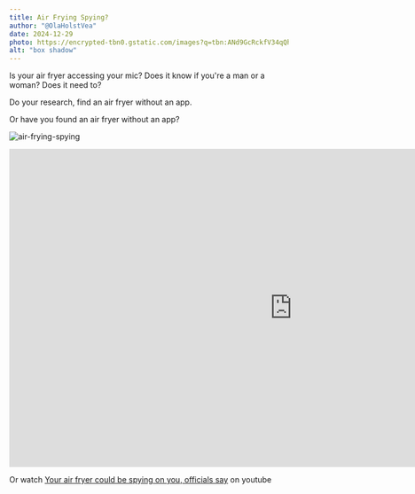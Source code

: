 ```yaml
---
title: Air Frying Spying?
author: "@OlaHolstVea"
date: 2024-12-29
photo: https://encrypted-tbn0.gstatic.com/images?q=tbn:ANd9GcRckfV34qQheGnGP85604AGr0RH4oJ9HCoiBg&s
alt: "box shadow"
---
```


Is your air fryer accessing your mic? Does it know if you're a man or a woman? Does it need to?

Do your research, find an air fryer without an app.

Or have you found an air fryer without an app?

![air-frying-spying](./air-frying-spying.png)

<iframe width="1020" height="574" src="https://www.youtube.com/embed/MKuAnNj8aNE?si=GjMhjwTQW2zztHkB" title="YouTube video player" frameborder="0" allow="accelerometer; autoplay; clipboard-write; encrypted-media; gyroscope; picture-in-picture; web-share" referrerpolicy="strict-origin-when-cross-origin" allowfullscreen></iframe>

Or watch [Your air fryer could be spying on you, officials say](https://youtu.be/MKuAnNj8aNE?si=MJ6SFlmvYUuTUIkp) on youtube
